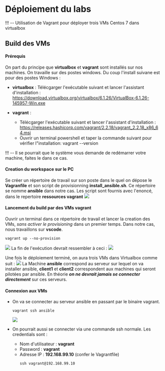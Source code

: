 # Déploiement du labs
!!! -- Utilisation de Vagrant pour déployer trois VMs Centos 7 dans virtualbox

## Build des VMs

#### Prérequis
On part du principe que **virtualbox** et **vagrant** sont installés sur nos machines.
On travaille sur des postes windows. Du coup l'install suivane est pour des postes Windows : 
- **virtualbox** : 
    Télécgarger l'exécutable suivant et lancer l'assistant d'installation : 
    https://download.virtualbox.org/virtualbox/6.1.26/VirtualBox-6.1.26-145957-Win.exe

- **vagrant** :
    - Télécgarger l'exécutable suivant et lancer l'assistant d'installation  : https://releases.hashicorp.com/vagrant/2.2.18/vagrant_2.2.18_x86_64.msi
    - Ouvrir un terminal powershell et taper la commande  suivant pour vérifier l"installation: 
        vagrant --version

!!! -- Il se pourrait que le système vous demande de redémarrer votre machine, faites le dans ce cas.        

#### Creation du workspace sur le PC

Se créer un répertoire de travail sur son poste dans le quel on dépose le **Vagranfile** et son script de provisionning **install_ansible.sh**. Ce répertoire se nomme **ansible** dans notre cas. Les script sont fournis avec l'enoncé, dans le repertoire **ressources vagrant**
![](images\workdir_vagrant_ansible.png)

#### Lancement du build par des VMs vagrant
Ouvrir un terminal dans ce répertoire de travail et lancer la creation des VMs, *sans activer le provisioning* dans un premier temps. Dans notre cas, nous travaillons sur **vscode**.
```
vagrant up --no-provision
```    
![](images\Build_VM_Vbox.png)
La fin de l'exécution devrait ressembler à ceci :
![](images/build_finished.png) 

Une fois le déploiement terminé, on aura trois VMs dans Virtualbox comme suit :
![](images\VM_ansible.png)
La Machine **ansible** correspond au serveur sur lequel on va installer ansible, **client1** et **client2** correspondent aux machines qui seront pilotées par ansible. En théorie ***on ne devrait jamais se connecter directement*** sur ces serveurs.

#### Connexion aux VMs
- On va se connecter au serveur ansible en passant par le binaire vagrant.
    ```
    vagrant ssh ansible
    ```    
    ![](images/vagrant_ssh_ansible.png)

- On pourrait aussi se connecter via une commande ssh normale. Les credentials sont : 
  - Nom d'utilisateur : **vagrant**
  - Password : **vagrant**
  - Adresse IP : **192.168.99.10** (confer le Vagrantfile)
    ```
    ssh vagrant@192.168.99.10
    ```